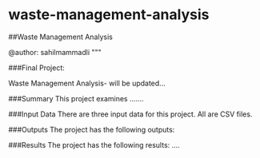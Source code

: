 # waste-management-analysis

##Waste Management Analysis

@author: sahilmammadli """

###Final Project: 

Waste Management Analysis- will be updated...

###Summary
This project examines .......


###Input Data
There are three input data for this project. All are CSV files. 


###Outputs
The project has the following outputs:



###Results
The project has the following results:
....